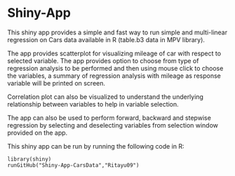 # Shiny-App

This shiny app provides a simple and fast way to run simple and multi-linear regression on Cars data available in R (table.b3 data in MPV library).

The app provides scatterplot for visualizing mileage of car with respect to selected variable. The app provides option to choose from type of regression analysis to be performed and then using mouse click to choose the variables, a summary of regression analysis with mileage as response variable will be printed on screen. 

Correlation plot can also be visualized to understand the underlying relationship between variables to help in variable selection. 

The app can also be used to perform forward, backward and stepwise regression by selecting and deselecting variables from selection window provided on the app.


This shiny app can be run by running the following code in R:

```
library(shiny)
runGitHub("Shiny-App-CarsData","Ritayu09")
```
